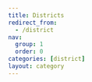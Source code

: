 ```yaml
---
title: Districts
redirect_from:
  - /district
nav:
  group: 1
  order: 0
categories: [district]
layout: category
---
```

